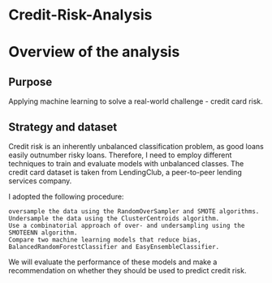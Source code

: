 # Credit-Risk-Analysis

# Overview of the analysis

## Purpose
Applying machine learning to solve a real-world challenge - credit card risk. 

## Strategy and dataset
Credit risk is an inherently unbalanced classification problem, as good loans easily outnumber risky loans. Therefore, I need to employ different techniques to train and evaluate models with unbalanced classes. The credit card dataset is taken from LendingClub, a peer-to-peer lending services company. 

I adopted the following procedure:

    oversample the data using the RandomOverSampler and SMOTE algorithms.
    Undersample the data using the ClusterCentroids algorithm.
    Use a combinatorial approach of over- and undersampling using the SMOTEENN algorithm.
    Compare two machine learning models that reduce bias, BalancedRandomForestClassifier and EasyEnsembleClassifier.

We will evaluate the performance of these models and make a recommendation on whether they should be used to predict credit risk.
